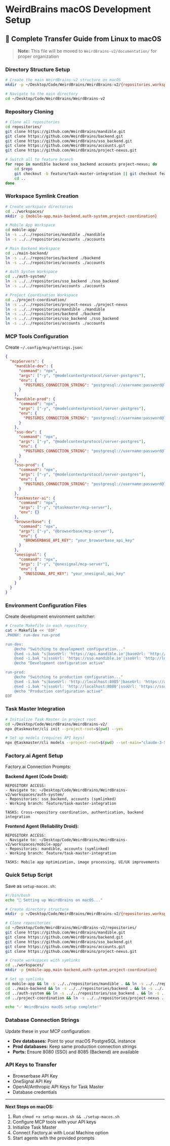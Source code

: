 # WeirdBrains macOS Development Setup

## 🍎 Complete Transfer Guide from Linux to macOS

> **Note:** This file will be moved to `WeirdBrains-v2/documentation/` for proper organization

### **Directory Structure Setup**

```bash
# Create the main WeirdBrains-v2 structure on macOS
mkdir -p ~/Desktop/Code/WeirdBrains/WeirdBrains-v2/{repositories,workspaces,coordination}

# Navigate to the main directory
cd ~/Desktop/Code/WeirdBrains/WeirdBrains-v2
```

### **Repository Cloning**

```bash
# Clone all repositories
cd repositories/
git clone https://github.com/WeirdBrains/mandible.git
git clone https://github.com/WeirdBrains/backend.git
git clone https://github.com/WeirdBrains/sso_backend.git
git clone https://github.com/WeirdBrains/accounts.git
git clone https://github.com/WeirdBrains/project-nexus.git

# Switch all to feature branch
for repo in mandible backend sso_backend accounts project-nexus; do
    cd $repo
    git checkout -b feature/task-master-integration || git checkout feature/task-master-integration
    cd ..
done
```

### **Workspace Symlink Creation**

```bash
# Create workspace directories
cd ../workspaces/
mkdir -p {mobile-app,main-backend,auth-system,project-coordination}

# Mobile App Workspace
cd mobile-app/
ln -s ../../repositories/mandible ./mandible
ln -s ../../repositories/accounts ./accounts

# Main Backend Workspace  
cd ../main-backend/
ln -s ../../repositories/backend ./backend
ln -s ../../repositories/accounts ./accounts

# Auth System Workspace
cd ../auth-system/
ln -s ../../repositories/sso_backend ./sso_backend
ln -s ../../repositories/accounts ./accounts

# Project Coordination Workspace
cd ../project-coordination/
ln -s ../../repositories/project-nexus ./project-nexus
ln -s ../../repositories/mandible ./mandible
ln -s ../../repositories/backend ./backend
ln -s ../../repositories/sso_backend ./sso_backend
ln -s ../../repositories/accounts ./accounts
```

### **MCP Tools Configuration**

Create `~/.config/mcp/settings.json`:

```json
{
  "mcpServers": {
    "mandible-dev": {
      "command": "npx",
      "args": ["-y", "@modelcontextprotocol/server-postgres"],
      "env": {
        "POSTGRES_CONNECTION_STRING": "postgresql://username:password@localhost:5432/mandible_dev"
      }
    },
    "mandible-prod": {
      "command": "npx", 
      "args": ["-y", "@modelcontextprotocol/server-postgres"],
      "env": {
        "POSTGRES_CONNECTION_STRING": "postgresql://username:password@localhost:5432/mandible_prod"
      }
    },
    "sso-dev": {
      "command": "npx",
      "args": ["-y", "@modelcontextprotocol/server-postgres"], 
      "env": {
        "POSTGRES_CONNECTION_STRING": "postgresql://username:password@localhost:5432/sso_dev"
      }
    },
    "sso-prod": {
      "command": "npx",
      "args": ["-y", "@modelcontextprotocol/server-postgres"],
      "env": {
        "POSTGRES_CONNECTION_STRING": "postgresql://username:password@localhost:5432/sso_prod"
      }
    },
    "taskmaster-ai": {
      "command": "npx",
      "args": ["-y", "@taskmaster/mcp-server"],
      "env": {}
    },
    "browserbase": {
      "command": "npx",
      "args": ["-y", "@browserbase/mcp-server"],
      "env": {
        "BROWSERBASE_API_KEY": "your_browserbase_api_key"
      }
    },
    "onesignal": {
      "command": "npx", 
      "args": ["-y", "@onesignal/mcp-server"],
      "env": {
        "ONESIGNAL_API_KEY": "your_onesignal_api_key"
      }
    }
  }
}
```

### **Environment Configuration Files**

Create development environment switcher:

```bash
# Create Makefile in each repository
cat > Makefile << 'EOF'
.PHONY: run-dev run-prod

run-dev:
	@echo "Switching to development configuration..."
	@sed -i.bak "s|baseUrl: 'https://api.mandible.io'|baseUrl: 'http://localhost:8085'|g" lib/api/endpoints.dart
	@sed -i.bak "s|ssoUrl: 'https://sso.mandible.io'|ssoUrl: 'http://localhost:8080'|g" lib/services/sso.dart
	@echo "Development configuration active"

run-prod:
	@echo "Switching to production configuration..."
	@sed -i.bak "s|baseUrl: 'http://localhost:8085'|baseUrl: 'https://api.mandible.io'|g" lib/api/endpoints.dart
	@sed -i.bak "s|ssoUrl: 'http://localhost:8080'|ssoUrl: 'https://sso.mandible.io'|g" lib/services/sso.dart
	@echo "Production configuration active"
EOF
```

### **Task Master Integration**

```bash
# Initialize Task Master in project root
cd ~/Desktop/Code/WeirdBrains/WeirdBrains-v2/
npx @taskmaster/cli init --project-root=$(pwd) --yes

# Set up models (requires API keys)
npx @taskmaster/cli models --project-root=$(pwd) --set-main="claude-3-5-sonnet-20241022"
```

### **Factory.ai Agent Setup**

Factory.ai Connection Prompts:

**Backend Agent (Code Droid):**
```
REPOSITORY ACCESS:
- Navigate to: ~/Desktop/Code/WeirdBrains/WeirdBrains-v2/workspaces/auth-system/
- Repositories: sso_backend, accounts (symlinked)
- Working branch: feature/task-master-integration

TASKS: Cross-repository coordination, authentication, backend integration
```

**Frontend Agent (Reliability Droid):**
```
REPOSITORY ACCESS:
- Navigate to: ~/Desktop/Code/WeirdBrains/WeirdBrains-v2/workspaces/mobile-app/
- Repositories: mandible, accounts (symlinked)  
- Working branch: feature/task-master-integration

TASKS: Mobile app optimization, image processing, UI/UX improvements
```

### **Quick Setup Script**

Save as `setup-macos.sh`:

```bash
#!/bin/bash
echo "🍎 Setting up WeirdBrains on macOS..."

# Create directory structure
mkdir -p ~/Desktop/Code/WeirdBrains/WeirdBrains-v2/{repositories,workspaces,coordination}

# Clone repositories
cd ~/Desktop/Code/WeirdBrains/WeirdBrains-v2/repositories/
git clone https://github.com/WeirdBrains/mandible.git
git clone https://github.com/WeirdBrains/backend.git  
git clone https://github.com/WeirdBrains/sso_backend.git
git clone https://github.com/WeirdBrains/accounts.git
git clone https://github.com/WeirdBrains/project-nexus.git

# Create workspaces with symlinks
cd ../workspaces/
mkdir -p {mobile-app,main-backend,auth-system,project-coordination}

# Set up symlinks
cd mobile-app && ln -s ../../repositories/mandible . && ln -s ../../repositories/accounts .
cd ../main-backend && ln -s ../../repositories/backend . && ln -s ../../repositories/accounts .
cd ../auth-system && ln -s ../../repositories/sso_backend . && ln -s ../../repositories/accounts .
cd ../project-coordination && ln -s ../../repositories/project-nexus . && ln -s ../../repositories/mandible . && ln -s ../../repositories/backend . && ln -s ../../repositories/sso_backend . && ln -s ../../repositories/accounts .

echo "✅ WeirdBrains macOS setup complete!"
```

### **Database Connection Strings**

Update these in your MCP configuration:
- **Dev databases:** Point to your macOS PostgreSQL instance
- **Prod databases:** Keep same production connection strings
- **Ports:** Ensure 8080 (SSO) and 8085 (Backend) are available

### **API Keys to Transfer**

- Browserbase API Key
- OneSignal API Key  
- OpenAI/Anthropic API Keys for Task Master
- Database credentials

---

**Next Steps on macOS:**
1. Run `chmod +x setup-macos.sh && ./setup-macos.sh`
2. Configure MCP tools with your API keys
3. Initialize Task Master
4. Connect Factory.ai with Local Machine option
5. Start agents with the provided prompts

